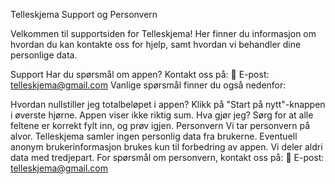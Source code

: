 Telleskjema Support og Personvern

Velkommen til supportsiden for Telleskjema! Her finner du informasjon om hvordan du kan kontakte oss for hjelp, samt hvordan vi behandler dine personlige data.

Support
Har du spørsmål om appen? Kontakt oss på:
📧 E-post: telleskjema@gmail.com
Vanlige spørsmål finner du også nedenfor:

Hvordan nullstiller jeg totalbeløpet i appen? Klikk på "Start på nytt"-knappen i øverste hjørne.
Appen viser ikke riktig sum. Hva gjør jeg? Sørg for at alle feltene er korrekt fylt inn, og prøv igjen.
Personvern
Vi tar personvern på alvor. Telleskjema samler ingen personlig data fra brukerne. Eventuell anonym brukerinformasjon brukes kun til forbedring av appen. Vi deler aldri data med tredjepart.
For spørsmål om personvern, kontakt oss på:
📧 E-post: telleskjema@gmail.com
